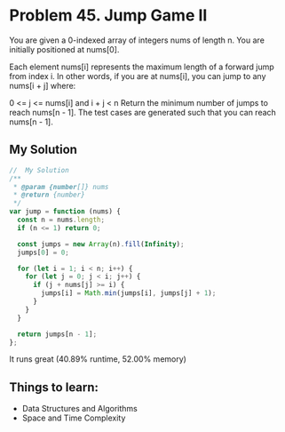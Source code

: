 # Problem 45. Jump Game II

You are given a 0-indexed array of integers nums of length n. You are initially positioned at nums[0].

Each element nums[i] represents the maximum length of a forward jump from index i. In other words, if you are at nums[i], you can jump to any nums[i + j] where:

0 <= j <= nums[i] and
i + j < n
Return the minimum number of jumps to reach nums[n - 1]. The test cases are generated such that you can reach nums[n - 1].

## My Solution

```js
//  My Solution
/**
 * @param {number[]} nums
 * @return {number}
 */
var jump = function (nums) {
  const n = nums.length;
  if (n <= 1) return 0;

  const jumps = new Array(n).fill(Infinity);
  jumps[0] = 0;

  for (let i = 1; i < n; i++) {
    for (let j = 0; j < i; j++) {
      if (j + nums[j] >= i) {
        jumps[i] = Math.min(jumps[i], jumps[j] + 1);
      }
    }
  }

  return jumps[n - 1];
};
```

It runs great (40.89% runtime, 52.00% memory)

## Things to learn:

- Data Structures and Algorithms
- Space and Time Complexity
